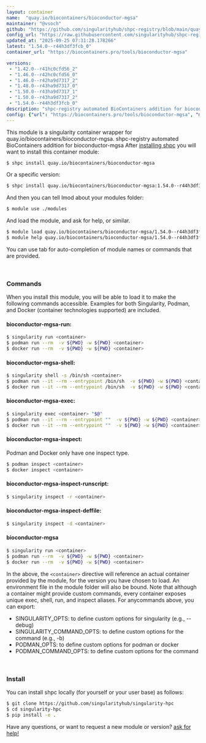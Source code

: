 ```yaml
---
layout: container
name:  "quay.io/biocontainers/bioconductor-mgsa"
maintainer: "@vsoch"
github: "https://github.com/singularityhub/shpc-registry/blob/main/quay.io/biocontainers/bioconductor-mgsa/container.yaml"
config_url: "https://raw.githubusercontent.com/singularityhub/shpc-registry/main/quay.io/biocontainers/bioconductor-mgsa/container.yaml"
updated_at: "2025-09-25 07:31:28.178266"
latest: "1.54.0--r44h3df3fcb_0"
container_url: "https://biocontainers.pro/tools/bioconductor-mgsa"

versions:
 - "1.42.0--r41hc0cfd56_2"
 - "1.46.0--r42hc0cfd56_0"
 - "1.46.0--r42ha9d7317_2"
 - "1.48.0--r43ha9d7317_0"
 - "1.50.0--r43ha9d7317_1"
 - "1.50.0--r43ha9d7317_2"
 - "1.54.0--r44h3df3fcb_0"
description: "shpc-registry automated BioContainers addition for bioconductor-mgsa"
config: {"url": "https://biocontainers.pro/tools/bioconductor-mgsa", "maintainer": "@vsoch", "description": "shpc-registry automated BioContainers addition for bioconductor-mgsa", "latest": {"1.54.0--r44h3df3fcb_0": "sha256:53f85a8888cb053bc275bfa2b20d380e03a286fbadc7b69fb864ceb3c15dfdcb"}, "tags": {"1.42.0--r41hc0cfd56_2": "sha256:77ee7abff41fe0c7248ea33a0f763b94ad2216a02a0767286a6753ababcc5445", "1.46.0--r42hc0cfd56_0": "sha256:d5f373c1c999a4ebecdb895c87e3d9dd5468e8f4d3f59b8c19eb97740ab6f0fd", "1.46.0--r42ha9d7317_2": "sha256:336933aca6099029f80d3c57057214efa42ba14b06b19147deb64a85ae9a64fa", "1.48.0--r43ha9d7317_0": "sha256:f85b970d65826b4f7b4a8715ae006ad0808858581b329281ca3485d063caf066", "1.50.0--r43ha9d7317_1": "sha256:c2c5e6ddcb95c04e8ba20d1a1d9099346d2b0439119b82b1701cb24f542f4290", "1.50.0--r43ha9d7317_2": "sha256:0950e9dfa4da9b5f177acceb6113803436229efb0ecd30839c392bc1fd117e2b", "1.54.0--r44h3df3fcb_0": "sha256:53f85a8888cb053bc275bfa2b20d380e03a286fbadc7b69fb864ceb3c15dfdcb"}, "docker": "quay.io/biocontainers/bioconductor-mgsa"}
---
```


This module is a singularity container wrapper for quay.io/biocontainers/bioconductor-mgsa.
shpc-registry automated BioContainers addition for bioconductor-mgsa
After [installing shpc](#install) you will want to install this container module:


```bash
$ shpc install quay.io/biocontainers/bioconductor-mgsa
```

Or a specific version:

```bash
$ shpc install quay.io/biocontainers/bioconductor-mgsa:1.54.0--r44h3df3fcb_0
```

And then you can tell lmod about your modules folder:

```bash
$ module use ./modules
```

And load the module, and ask for help, or similar.

```bash
$ module load quay.io/biocontainers/bioconductor-mgsa/1.54.0--r44h3df3fcb_0
$ module help quay.io/biocontainers/bioconductor-mgsa/1.54.0--r44h3df3fcb_0
```

You can use tab for auto-completion of module names or commands that are provided.

<br>

### Commands

When you install this module, you will be able to load it to make the following commands accessible.
Examples for both Singularity, Podman, and Docker (container technologies supported) are included.

#### bioconductor-mgsa-run:

```bash
$ singularity run <container>
$ podman run --rm  -v ${PWD} -w ${PWD} <container>
$ docker run --rm  -v ${PWD} -w ${PWD} <container>
```

#### bioconductor-mgsa-shell:

```bash
$ singularity shell -s /bin/sh <container>
$ podman run --it --rm --entrypoint /bin/sh  -v ${PWD} -w ${PWD} <container>
$ docker run --it --rm --entrypoint /bin/sh  -v ${PWD} -w ${PWD} <container>
```

#### bioconductor-mgsa-exec:

```bash
$ singularity exec <container> "$@"
$ podman run --it --rm --entrypoint ""  -v ${PWD} -w ${PWD} <container> "$@"
$ docker run --it --rm --entrypoint ""  -v ${PWD} -w ${PWD} <container> "$@"
```

#### bioconductor-mgsa-inspect:

Podman and Docker only have one inspect type.

```bash
$ podman inspect <container>
$ docker inspect <container>
```

#### bioconductor-mgsa-inspect-runscript:

```bash
$ singularity inspect -r <container>
```

#### bioconductor-mgsa-inspect-deffile:

```bash
$ singularity inspect -d <container>
```



#### bioconductor-mgsa

```bash
$ singularity run <container>
$ podman run --rm  -v ${PWD} -w ${PWD} <container>
$ docker run --rm  -v ${PWD} -w ${PWD} <container>
```


In the above, the `<container>` directive will reference an actual container provided
by the module, for the version you have chosen to load. An environment file in the
module folder will also be bound. Note that although a container
might provide custom commands, every container exposes unique exec, shell, run, and
inspect aliases. For anycommands above, you can export:

 - SINGULARITY_OPTS: to define custom options for singularity (e.g., --debug)
 - SINGULARITY_COMMAND_OPTS: to define custom options for the command (e.g., -b)
 - PODMAN_OPTS: to define custom options for podman or docker
 - PODMAN_COMMAND_OPTS: to define custom options for the command

<br>

### Install

You can install shpc locally (for yourself or your user base) as follows:

```bash
$ git clone https://github.com/singularityhub/singularity-hpc
$ cd singularity-hpc
$ pip install -e .
```

Have any questions, or want to request a new module or version? [ask for help!](https://github.com/singularityhub/singularity-hpc/issues)
